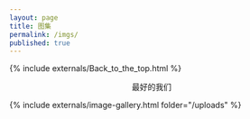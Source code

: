 ```yaml
---
layout: page
title: 图集
permalink: /imgs/
published: true
---
```


<div class="page">


{% include externals/Back_to_the_top.html %}



<center>最好的我们</center>

{% include externals/image-gallery.html folder="/uploads" %}

</div>
